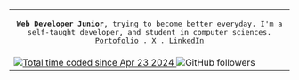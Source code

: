 <table>
  <tr>
  <td>
<p align="center">
  <samp>
     <strong>Web Developer Junior</strong>, trying to become better everyday. I'm a self-taught developer, and student in computer sciences. 
     <br/>
    <a href="https://pierregueroult.dev">Portofolio</a> .
    <a href="https://x.com/pierregueroult1">X</a> .
    <a href="https://linkedin.com/in/pierregueroult/">LinkedIn</a>
  </samp>
</p>
</td>
</tr>
<tr>
    <td>
      <a href="https://wakatime.com/@bdcc35b9-9386-4a24-ad9a-2f24e7198286">
            <img src="https://wakatime.com/badge/user/bdcc35b9-9386-4a24-ad9a-2f24e7198286.svg" alt="Total time coded since Apr 23 2024" />
        </a>
      <img alt="GitHub followers" src="https://img.shields.io/github/followers/pierregueroult?style=flat">
    </td>    
</tr>
</table>
